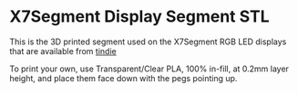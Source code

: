 # X7Segment Display Segment STL
This is the 3D printed segment used on the X7Segment RGB LED displays that are available from [tindie](https://www.tindie.com/products/16900/)

To print your own, use Transparent/Clear PLA, 100% in-fill, at 0.2mm layer height, and place them face down with the pegs pointing up.

